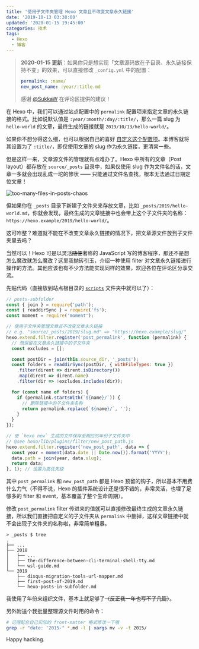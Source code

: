 ```yaml
---
title: '使用子文件夹管理 Hexo 文章且不改变文章永久链接'
date: '2019-10-13 03:38:00'
updated: '2020-01-15 19:45:00'
categories: 技术
tags:
  - Hexo
  - 博客
---
```


> **2020-01-15 更新**：如果你只是想实现「文章源码放在子目录、永久链接保持不变」的效果，可以直接修改 `_config.yml` 中的配置：
> ```yaml
> permalink: :name/
> new_post_name: :year/:title.md
> ```
> 感谢 [@SukkaW](https://skk.moe/) 在评论区提供的建议！

在 Hexo 中，我们可以通过站点配置中的 `permalink` 配置项来指定文章的永久链接的格式。比如说默认值是 `:year/:month/:day/:title/`，那么一篇 slug 为 `hello-world` 的文章，最终生成的链接就是 `2019/10/13/hello-world/`。

如果你不想分得这么细，也可以根据自己的喜好 [自定义这个配置项](https://hexo.io/zh-cn/docs/permalinks)。本博客就将其设置为了 `:title/`，即仅使用文章的 slug 作为永久链接，更清爽一些。

但是这样一来，文章源文件的管理就有点难办了。Hexo 中所有的文章（Post layout）都存放在 `source/_posts` 目录中，如果仅使用 slug 作为文件名的话，文章一多就会出现乱成一坨的惨状 —— 只能通过文件名查找，根本无法通过日期定位文章！

<!--more-->

![too-many-files-in-posts-chaos](https://img.prin.studio/images/2019/10/13/too-many-files-in-posts-chaos.png)

但如果你在 `_posts` 目录下新建子文件夹来存放文章，比如 `_posts/2019/hello-world.md`，你就会发现，最终生成的文章链接中也会带上这个子文件夹的名称：`https://hexo.example/2019/hello-world/`。

这可咋整？难道就不能在不改变文章永久链接的情况下，把文章源文件放到子文件夹里去吗？

当然可以！Hexo 可是以灵活~~随便~~著称的 JavaScript 写的博客程序，那还不是想怎么魔改就怎么魔改？这里我抛砖引玉，介绍一种使用 filter 对文章永久链接进行操作的方法。其他应该也有不少方法能实现同样的效果，欢迎各位在评论区分享交流。

先贴代码（直接放到站点根目录的 [`scripts`](https://github.com/printempw/printempw.github.io/tree/source/scripts) 文件夹中就可以了）：

```js
// posts-subfolder
const { join } = require('path');
const { readdirSync } = require('fs');
const moment = require('moment');

// 使用子文件夹管理文章且不改变文章永久链接
// e.g. "source/_posts/2019/slug.md" => "https://hexo.example/slug/"
hexo.extend.filter.register('post_permalink', function (permalink) {
  // 想保留在文章永久链接中的子文件夹
  const excludes = [];

  const postDir = join(this.source_dir, '_posts');
  const folders = readdirSync(postDir, { withFileTypes: true })
    .filter(dirent => dirent.isDirectory())
    .map(dirent => dirent.name)
    .filter(dir => !excludes.includes(dir));

  for (const name of folders) {
    if (permalink.startsWith(`${name}/`)) {
      // 删除链接中的子文件夹名称
      return permalink.replace(`${name}/`, '');
    }
  }
});

// 使 `hexo new` 生成的文件保存至相应的年份子文件夹中
// @see hexo/lib/plugins/filter/new_post_path.js
hexo.extend.filter.register('new_post_path', data => {
  const year = moment(data.date || Date.now()).format('YYYY');
  data.path = join(year, data.slug);
  return data;
}, 1); // 设置为高优先级
```

其中 `post_permalink` 和 `new_post_path` 都是 Hexo 预留的钩子，所以基本不用费什么力气（不得不说，Hexo 的插件系统设计还是很不错的，非常灵活，也埋了足够多的 filter 和 event，基本覆盖了整个生命周期）。

修改 `post_permalink` filter 传进来的值就可以直接修改最终生成的文章永久链接，所以我们直接把自定义的子文件夹从 `permalink` 中删掉，这样文章链接中就不会出现子文件夹的名称啦，非常简单粗暴。

```text
> _posts $ tree
.
├── ...
├── 2018
│   ├── ...
│   ├── the-difference-between-cli-terminal-shell-tty.md
│   └── wsl-guide.md
└── 2019
    ├── disqus-migration-tools-url-mapper.md
    ├── first-post-of-2019.md
    └── hexo-posts-in-subfolder.md
```

我使用了年份来组织文件，基本上就足够了~~（反正我一年也写不了几篇）~~。

另外附送个我批量整理源文件时用的命令：

```bash
# 记得配合自己实际的 front-matter 格式修改一下哦
grep -r "date: '2015-" *.md -l | xargs mv -v -t 2015/
```

Happy hacking.
